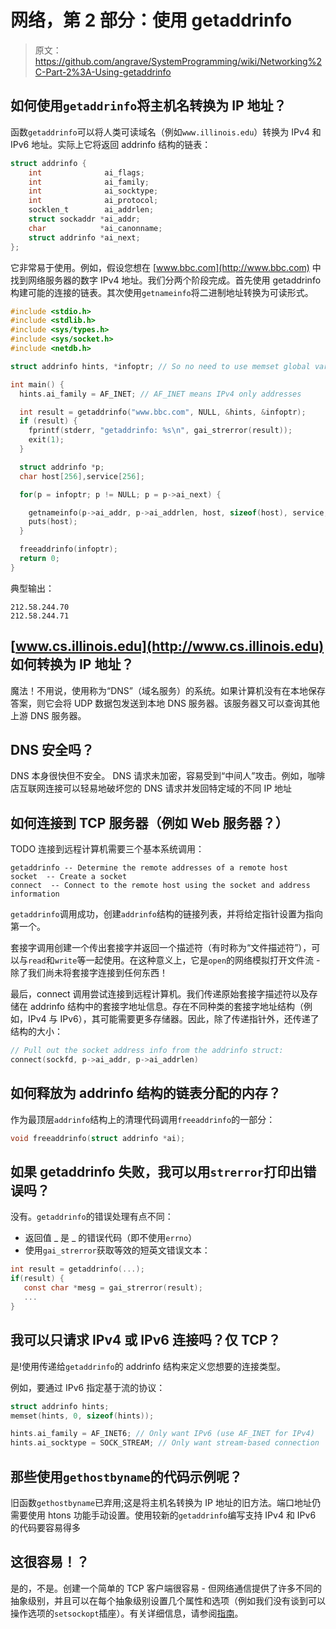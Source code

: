 # 网络，第 2 部分：使用 getaddrinfo

> 原文：<https://github.com/angrave/SystemProgramming/wiki/Networking%2C-Part-2%3A-Using-getaddrinfo>

## 如何使用`getaddrinfo`将主机名转换为 IP 地址？

函数`getaddrinfo`可以将人类可读域名（例如`www.illinois.edu`）转换为 IPv4 和 IPv6 地址。实际上它将返回 addrinfo 结构的链表：

```c
struct addrinfo {
    int              ai_flags;
    int              ai_family;
    int              ai_socktype;
    int              ai_protocol;
    socklen_t        ai_addrlen;
    struct sockaddr *ai_addr;
    char            *ai_canonname;
    struct addrinfo *ai_next;
};
```

它非常易于使用。例如，假设您想在 [www.bbc.com](http://www.bbc.com) 中找到网络服务器的数字 IPv4 地址。我们分两个阶段完成。首先使用 getaddrinfo 构建可能的连接的链表。其次使用`getnameinfo`将二进制地址转换为可读形式。

```c
#include <stdio.h>
#include <stdlib.h>
#include <sys/types.h>
#include <sys/socket.h>
#include <netdb.h>

struct addrinfo hints, *infoptr; // So no need to use memset global variables

int main() {
  hints.ai_family = AF_INET; // AF_INET means IPv4 only addresses

  int result = getaddrinfo("www.bbc.com", NULL, &hints, &infoptr);
  if (result) {
    fprintf(stderr, "getaddrinfo: %s\n", gai_strerror(result));
    exit(1);
  }

  struct addrinfo *p;
  char host[256],service[256];

  for(p = infoptr; p != NULL; p = p->ai_next) {

    getnameinfo(p->ai_addr, p->ai_addrlen, host, sizeof(host), service, sizeof(service), NI_NUMERICHOST);
    puts(host);
  }

  freeaddrinfo(infoptr);
  return 0;
}
```

典型输出：

```
212.58.244.70
212.58.244.71 
```

## [www.cs.illinois.edu](http://www.cs.illinois.edu) 如何转换为 IP 地址？

魔法！不用说，使用称为“DNS”（域名服务）的系统。如果计算机没有在本地保存答案，则它会将 UDP 数据包发送到本地 DNS 服务器。该服务器又可以查询其他上游 DNS 服务器。

## DNS 安全吗？

DNS 本身很快但不安全。 DNS 请求未加密，容易受到“中间人”攻击。例如，咖啡店互联网连接可以轻易地破坏您的 DNS 请求并发回特定域的不同 IP 地址

## 如何连接到 TCP 服务器（例如 Web 服务器？）

TODO 连接到远程计算机需要三个基本系统调用：

```
getaddrinfo -- Determine the remote addresses of a remote host
socket  -- Create a socket
connect  -- Connect to the remote host using the socket and address information 
```

`getaddrinfo`调用成功，创建`addrinfo`结构的链接列表，并将给定指针设置为指向第一个。

套接字调用创建一个传出套接字并返回一个描述符（有时称为“文件描述符”），可以与`read`和`write`等一起使用。在这种意义上，它是`open`的网络模拟打开文件流 - 除了我们尚未将套接字连接到任何东西！

最后，connect 调用尝试连接到远程计算机。我们传递原始套接字描述符以及存储在 addrinfo 结构中的套接字地址信息。存在不同种类的套接字地址结构（例如，IPv4 与 IPv6），其可能需要更多存储器。因此，除了传递指针外，还传递了结构的大小：

```c
// Pull out the socket address info from the addrinfo struct:
connect(sockfd, p->ai_addr, p->ai_addrlen)
```

## 如何释放为 addrinfo 结构的链表分配的内存？

作为最顶层`addrinfo`结构上的清理代码调用`freeaddrinfo`的一部分：

```c
void freeaddrinfo(struct addrinfo *ai);
```

## 如果 getaddrinfo 失败，我可以用`strerror`打印出错误吗？

没有。`getaddrinfo`的错误处理有点不同：

*   返回值 _ 是 _ 的错误代码（即不使用`errno`）
*   使用`gai_strerror`获取等效的短英文错误文本：

```c
int result = getaddrinfo(...);
if(result) { 
   const char *mesg = gai_strerror(result); 
   ...
}
```

## 我可以只请求 IPv4 或 IPv6 连接吗？仅 TCP？

是!使用传递给`getaddrinfo`的 addrinfo 结构来定义您想要的连接类型。

例如，要通过 IPv6 指定基于流的协议：

```c
struct addrinfo hints;
memset(hints, 0, sizeof(hints));

hints.ai_family = AF_INET6; // Only want IPv6 (use AF_INET for IPv4)
hints.ai_socktype = SOCK_STREAM; // Only want stream-based connection
```

## 那些使用`gethostbyname`的代码示例呢？

旧函数`gethostbyname`已弃用;这是将主机名转换为 IP 地址的旧方法。端口地址仍需要使用 htons 功能手动设置。使用较新的`getaddrinfo`编写支持 IPv4 和 IPv6 的代码要容易得多

## 这很容易！？

是的，不是。创建一个简单的 TCP 客户端很容易 - 但网络通信提供了许多不同的抽象级别，并且可以在每个抽象级别设置几个属性和选项（例如我们没有谈到可以操作选项的`setsockopt`插座）。有关详细信息，请参阅[指南](http://www.beej.us/guide/bgnet/output/html/multipage/getaddrinfoman.html)。